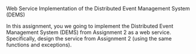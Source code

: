 Web Service Implementation of the
Distributed Event Management System (DEMS)

In this assignment, you we going to implement the Distributed Event Management System (DEMS) from Assignment 2 as a web service. Specifically, design the service from Assignment 2 (using the same functions and exceptions).